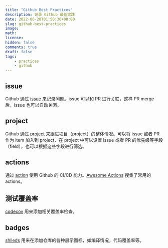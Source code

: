 ```yaml
---
title: "Github Best Practices"
description: 记录 Github 最佳实践
date: 2022-06-28T01:50:36+08:00
slug: github-best-practices
image: 
math: 
license: 
hidden: false
comments: true
draft: false
tags:
    - practices
    - github
---
```


## issue

Github 通过 [issue](https://docs.github.com/en/issues) 来记录问题。issue 可以和 PR 进行关联，这样 PR merge 后，issue 也可以自动关闭。

## project

Github 通过 [project](https://docs.github.com/en/issues/trying-out-the-new-projects-experience/about-projects) 来跟进项目（project）的整体情况。可以将 issue 或者 PR 作为 item 加入到 project，在 project 中可以设置 issue 或者 PR 的优先级等字段（field），也可以根据这些字段进行筛选。

## actions

通过 [action](../use-github-actions/) 使用 Github 的 CI/CD 能力。[Awesome Actions](https://github.com/sdras/awesome-actions) 搜集了常用的 actions。

## 测试覆盖率

[codecov](https://github.com/codecov/codecov-action) 用来添加相关覆盖率检查。


## badges

[shileds](https://github.com/badges/shields) 用来在添加仓库的各种展示图标，如编译情况，代码覆盖率等。
